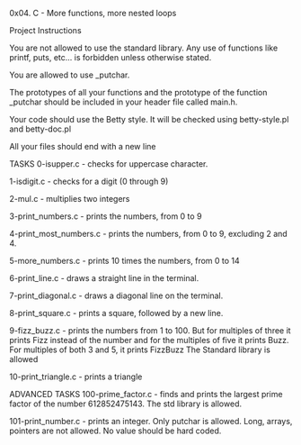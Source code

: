 0x04. C - More functions, more nested loops

Project Instructions

You are not allowed to use the standard library. Any use of functions like printf, puts, etc… is forbidden unless otherwise stated.

You are allowed to use _putchar.

The prototypes of all your functions and the prototype of the function _putchar should be included in your header file called main.h.

Your code should use the Betty style. It will be checked using betty-style.pl and betty-doc.pl

All your files should end with a new line

TASKS
0-isupper.c - checks for uppercase character.

1-isdigit.c - checks for a digit (0 through 9)

2-mul.c -  multiplies two integers

3-print_numbers.c - prints the numbers, from 0 to 9

4-print_most_numbers.c - prints the numbers, from 0 to 9, excluding 2 and 4.

5-more_numbers.c - prints 10 times the numbers, from 0 to 14

6-print_line.c - draws a straight line in the terminal.

7-print_diagonal.c - draws a diagonal line on the terminal.

8-print_square.c - prints a square, followed by a new line.

9-fizz_buzz.c - prints the numbers from 1 to 100. 
But for multiples of three it prints Fizz instead of the number and for the multiples of five it prints Buzz. 
For multiples of both 3 and 5, it prints FizzBuzz
The Standard library is allowed

10-print_triangle.c - prints a triangle

ADVANCED TASKS
100-prime_factor.c - finds and prints the largest prime factor of the number 612852475143.
The std library is allowed.

101-print_number.c -  prints an integer. Only putchar is allowed. Long, arrays, pointers are not allowed.
No value should be hard coded.
